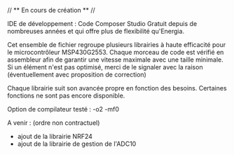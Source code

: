 // ** En cours de création ** //

IDE de développement : Code Composer Studio
Gratuit depuis de nombreuses années et qui offre plus de flexibilité qu'Energia.

Cet ensemble de fichier regroupe plusieurs librairies à haute efficacité pour le microcontrôleur MSP430G2553.
Chaque morceau de code est vérifié en assembleur afin de garantir une vitesse maximale avec une taille minimale.
Si un élément n'est pas optimisé, merci de le signaler avec la raison (éventuellement avec proposition de correction)

Chaque librairie suit son avancée propre en fonction des besoins. Certaines fonctions ne sont pas encore disponible.

Option de compilateur testé : -o2 -mf0

A venir : (ordre non contractuel)
- ajout de la librairie NRF24
- ajout de la librairie de gestion de l'ADC10
